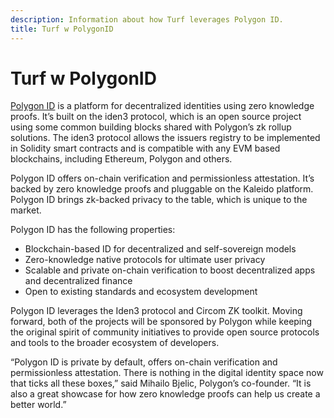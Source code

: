```yaml
---
description: Information about how Turf leverages Polygon ID.
title: Turf w PolygonID
---
```


# Turf w PolygonID

[Polygon ID](https://polygon.technology/polygon-id) is a platform for decentralized identities using zero knowledge proofs. It’s built on the iden3 protocol, which is an open source project using some common building blocks shared with Polygon’s zk rollup solutions. The iden3 protocol allows the issuers registry to be implemented in Solidity smart contracts and is compatible with any EVM based blockchains, including Ethereum, Polygon and others.

Polygon ID offers on-chain verification and permissionless attestation. It’s backed by zero knowledge proofs and pluggable on the Kaleido platform. Polygon ID brings zk-backed privacy to the table, which is unique to the market.

Polygon ID has the following properties:

- Blockchain-based ID for decentralized and self-sovereign models
- Zero-knowledge native protocols for ultimate user privacy
- Scalable and private on-chain verification to boost decentralized apps and decentralized finance
- Open to existing standards and ecosystem development

Polygon ID leverages the Iden3 protocol and Circom ZK toolkit. Moving forward, both of the projects will be sponsored by Polygon while keeping the original spirit of community initiatives to provide open source protocols and tools to the broader ecosystem of developers.

“Polygon ID is private by default, offers on-chain verification and permissionless attestation. There is nothing in the digital identity space now that ticks all these boxes,” said Mihailo Bjelic, Polygon’s co-founder. “It is also a great showcase for how zero knowledge proofs can help us create a better world.”